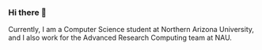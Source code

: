 

### Hi there 👋 ###

Currently, I am a Computer Science student at Northern Arizona University, and I also work for the Advanced Research Computing team at NAU.
